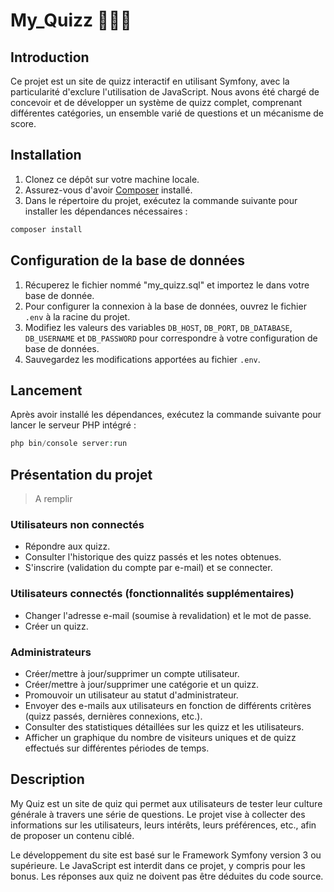 # My_Quizz 🎲✅❌

## Introduction

Ce projet est un site de quizz interactif en utilisant Symfony, avec la particularité d'exclure l'utilisation de JavaScript. Nous avons été chargé de concevoir et de développer un système de quizz complet, comprenant différentes catégories, un ensemble varié de questions et un mécanisme de score.

## Installation

1. Clonez ce dépôt sur votre machine locale.
2. Assurez-vous d'avoir [Composer](https://getcomposer.org/) installé.
3. Dans le répertoire du projet, exécutez la commande suivante pour installer les dépendances nécessaires :

```php
composer install
```
## Configuration de la base de données

1. Récuperez le fichier nommé "my_quizz.sql" et importez le dans votre base de donnée.
2. Pour configurer la connexion à la base de données, ouvrez le fichier `.env` à la racine du projet.
3. Modifiez les valeurs des variables `DB_HOST`, `DB_PORT`, `DB_DATABASE`, `DB_USERNAME` et `DB_PASSWORD` pour correspondre à votre configuration de base de données.
4. Sauvegardez les modifications apportées au fichier `.env`.

## Lancement

Après avoir installé les dépendances, exécutez la commande suivante pour lancer le serveur PHP intégré :

```php
php bin/console server:run
```

## Présentation du projet

> A remplir

### Utilisateurs non connectés

- Répondre aux quizz.
- Consulter l'historique des quizz passés et les notes obtenues.
- S'inscrire (validation du compte par e-mail) et se connecter.

### Utilisateurs connectés (fonctionnalités supplémentaires)

- Changer l'adresse e-mail (soumise à revalidation) et le mot de passe.
- Créer un quizz.

### Administrateurs

- Créer/mettre à jour/supprimer un compte utilisateur.
- Créer/mettre à jour/supprimer une catégorie et un quizz.
- Promouvoir un utilisateur au statut d'administrateur.
- Envoyer des e-mails aux utilisateurs en fonction de différents critères (quizz passés, dernières connexions, etc.).
- Consulter des statistiques détaillées sur les quizz et les utilisateurs.
- Afficher un graphique du nombre de visiteurs uniques et de quizz effectués sur différentes périodes de temps.


## Description

My Quiz est un site de quiz qui permet aux utilisateurs de tester leur culture générale à travers une série de questions. Le projet vise à collecter des informations sur les utilisateurs, leurs intérêts, leurs préférences, etc., afin de proposer un contenu ciblé.

Le développement du site est basé sur le Framework Symfony version 3 ou supérieure. Le JavaScript est interdit dans ce projet, y compris pour les bonus. Les réponses aux quiz ne doivent pas être déduites du code source.
